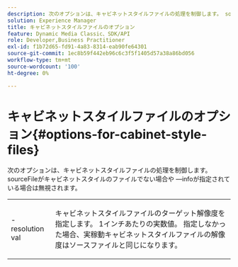 ```yaml
---
description: 次のオプションは、キャビネットスタイルファイルの処理を制御します。 sourceFileがキャビネットスタイルのファイルでない場合や —infoが指定されている場合は無視されます。
solution: Experience Manager
title: キャビネットスタイルファイルのオプション
feature: Dynamic Media Classic、SDK/API
role: Developer,Business Practitioner
exl-id: f1b72d65-fd91-4a83-8314-eab90fe64301
source-git-commit: 1ec8b59f442eb96c6c3f5f1405d57a38a86bd056
workflow-type: tm+mt
source-wordcount: '100'
ht-degree: 0%

---
```


# キャビネットスタイルファイルのオプション{#options-for-cabinet-style-files}

次のオプションは、キャビネットスタイルファイルの処理を制御します。 sourceFileがキャビネットスタイルのファイルでない場合や —infoが指定されている場合は無視されます。

<table id="simpletable_332B78DDEB6540708844AB54AE321F9B"> 
 <tr class="strow"> 
  <td class="stentry"> <p><span class="codeph">-resolution  <span class="varname"> val</span></span> </p> </td> 
  <td class="stentry"> <p>キャビネットスタイルファイルのターゲット解像度を指定します。 1インチあたりの実数値。 指定しなかった場合、実稼動キャビネットスタイルファイルの解像度はソースファイルと同じになります。 </p></td> 
 </tr> 
</table>
